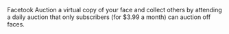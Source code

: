  Facetook
Auction a virtual copy of your face and collect others by attending a daily auction that only subscribers (for $3.99 a month) can auction off faces.
